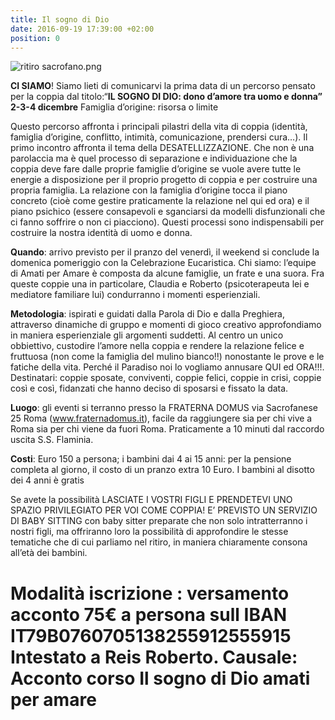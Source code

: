 ```yaml
---
title: Il sogno di Dio
date: 2016-09-19 17:39:00 +02:00
position: 0
---
```


![ritiro sacrofano.png](/uploads/ritiro%20sacrofano.png)

**CI SIAMO**! Siamo lieti di comunicarvi la prima data di un percorso pensato per la coppia dal titolo:“**IL SOGNO DI DIO:
dono d’amore tra uomo e donna”**
**2-3-4 dicembre**
Famiglia d’origine: risorsa o limite

Questo percorso affronta i principali pilastri della vita di coppia (identità, famiglia d’origine, conflitto, intimità, comunicazione, prendersi cura…). Il primo incontro affronta il tema della DESATELLIZZAZIONE. Che non è una parolaccia ma è quel processo di separazione e individuazione che la coppia deve fare dalle proprie famiglie d’origine se vuole avere tutte le energie a disposizione per il proprio progetto di coppia e per costruire una propria famiglia. La relazione con la famiglia d’origine tocca il piano concreto (cioè come gestire praticamente la relazione nel qui ed ora) e il piano psichico (essere consapevoli e sganciarsi da modelli disfunzionali che ci fanno soffrire o non ci piacciono). Questi processi sono indispensabili per costruire la nostra identità di uomo e donna.

**Quando**: arrivo previsto per il pranzo del venerdì, il weekend si conclude la domenica pomeriggio con la Celebrazione Eucaristica.
Chi siamo: l’equipe di Amati per Amare è composta da alcune famiglie, un frate e una suora. Fra queste coppie una in particolare, Claudia e Roberto (psicoterapeuta lei e mediatore familiare lui) condurranno i momenti esperienziali.

**Metodologia**: ispirati e guidati dalla Parola di Dio e dalla Preghiera, attraverso dinamiche di gruppo e momenti di gioco creativo approfondiamo in maniera esperienziale gli argomenti suddetti. Al centro un unico obbiettivo, custodire l’amore nella coppia e rendere la relazione felice e fruttuosa (non come la famiglia del mulino bianco!!) nonostante le prove e le fatiche della vita. Perché il Paradiso noi lo vogliamo annusare QUI ed ORA!!!.
Destinatari: coppie sposate, conviventi, coppie felici, coppie in crisi, coppie così e così, fidanzati che hanno deciso di sposarsi e fissato la data.

**Luogo**: gli eventi si terranno presso la FRATERNA DOMUS via Sacrofanese 25 Roma (www.fraternadomus.it), facile da raggiungere sia per chi vive a Roma sia per chi viene da fuori Roma. Praticamente a 10 minuti dal raccordo uscita S.S. Flaminia.

**Costi**: Euro 150 a persona; i bambini dai 4 ai 15 anni: per la pensione completa al giorno, il costo di un pranzo extra 10 Euro. I bambini al disotto dei 4 anni è gratis

Se avete la possibilità LASCIATE I VOSTRI FIGLI E PRENDETEVI UNO SPAZIO PRIVILEGIATO PER VOI COME COPPIA!
E’ PREVISTO UN SERVIZIO DI BABY SITTING con baby sitter preparate che non solo intratterranno i nostri figli, ma offriranno loro la possibilità di approfondire le stesse tematiche che di cui parliamo nel ritiro, in maniera chiaramente consona all’età dei bambini.

# **Modalità iscrizione** : versamento acconto 75€ a persona sull IBAN IT79B0760705138255912555915 **Intestato a Reis Roberto**.  **Causale: Acconto corso Il sogno di Dio amati per amare**